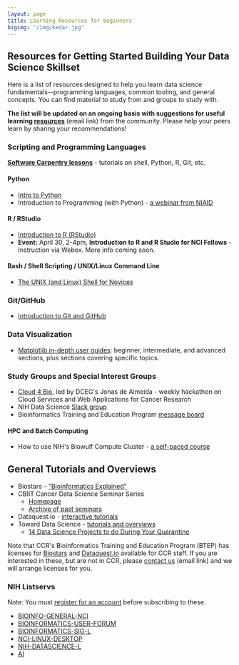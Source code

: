 ```yaml
---
layout: page
title: Learning Resources for Beginners
bigimg: "/img/kedar.jpg"
---
```


## Resources for Getting Started Building Your Data Science Skillset

Here is a list of resources designed to help you learn data science fundamentals--programming languages, common tooling, and general concepts. You can find material to study from and groups to study with.

**The list will be updated on an ongoing basis with suggestions for useful learning [resources](mailto:NCICBIITDataScienceTraining@mail.nih.gov)** (email link) from the community. Please help your peers learn by sharing your recommendations! 

### Scripting and Programming Languages

**[Software Carpentry lessons](https://software-carpentry.org/lessons/)** - tutorials on shell, Python, R, Git, etc.

#### Python

* [Intro to Python](https://swcarpentry.github.io/python-novice-inflammation/)
* Introduction to Programming (with Python) - [a webinar from NIAID](https://bioinformatics.niaid.nih.gov/resources#70.3.2)

#### R / RStudio

* [Introduction to R (RStudio)](https://education.rstudio.com/learn/)
* **Event:** April 30, 2-4pm, **Introduction to R and R Studio for NCI Fellows** - Instruction via Webex. More info coming soon.

#### Bash / Shell Scripting / UNIX/Linux Command Line

* [The UNIX (and Linux) Shell for Novices](http://swcarpentry.github.io/shell-novice/)

### Git/GitHub

* [Introduction to Git and GitHub](https://guides.github.com/introduction/git-handbook)

### Data Visualization

* [Matplotlib in-depth user guides](https://matplotlib.org/tutorials/index.html): beginner, intermediate, and advanced sections, plus sections covering specific topics.

### Study Groups and Special Interest Groups

* [Cloud 4 Bio](https://cloud4bio.github.io), led by DCEG's Jonas de Almeida - weekly hackathon on Cloud Services and Web Applications for Cancer Research
* NIH Data Science [Slack group](https://join.slack.com/t/nihdatascience/signup)
* Bioinformatics Training and Education Program [message board](https://btep.ccr.cancer.gov/questions)

#### HPC and Batch Computing

* How to use NIH's Biowulf Compute Cluster - [a self-paced course](https://hpc.nih.gov/training/intro_biowulf)

## General Tutorials and Overviews

* Biostars - ["Bioinformatics Explained"](https://www.biostars.org/)
* CBIIT Cancer Data Science Seminar Series
  * [Homepage](https://datascience.cancer.gov/news-events/events/data-science-seminar)
  * [Archive of past seminars](https://datascience.cancer.gov/news-events/events/archive)
* Dataquest.io - [interactive tutorials](https://www.dataquest.io/)
* Toward Data Science - [tutorials and overviews](https://towardsdatascience.com)
  * [14 Data Science Projects to do During Your Quarantine](https://towardsdatascience.com/14-data-science-projects-to-do-during-your-14-day-quarantine-8bd60d1e55e1)

Note that CCR's Bioinformatics Training and Education Program (BTEP) has licenses for [Biostars](https://www.biostars.org/) and [Dataquest.io](https://www.dataquest.io/) available for CCR staff.  If you are interested in these, but are not in CCR, please [contact us](mailto:NCICBIITDataScienceTraining@mail.nih.gov) (email link) and we will arrange licenses for you.

### NIH Listservs

Note: You must [register for an account](https://list.nih.gov) before subscribing to these.

* [BIOINFO-GENERAL-NCI](https://list.nih.gov/cgi-bin/wa.exe?A0=BIOINFO-GENERAL-NCI)
* [BIOINFORMATICS-USER-FORUM](https://list.nih.gov/cgi-bin/wa.exe?A0=BIOINFORMATICS-USER-FORUM)
* [BIOINFORMATICS-SIG-L](https://list.nih.gov/cgi-bin/wa.exe?A0=BIOINFORMATICS-SIG-L)
* [NCI-LINUX-DESKTOP](https://list.nih.gov/cgi-bin/wa.exe?A0=NCI-LINUX-DESKTOP)
* [NIH-DATASCIENCE-L](https://list.nih.gov/cgi-bin/wa.exe?A0=nih-datascience-l)
* [AI](https://list.nih.gov/cgi-bin/wa.exe?A0=AI)
